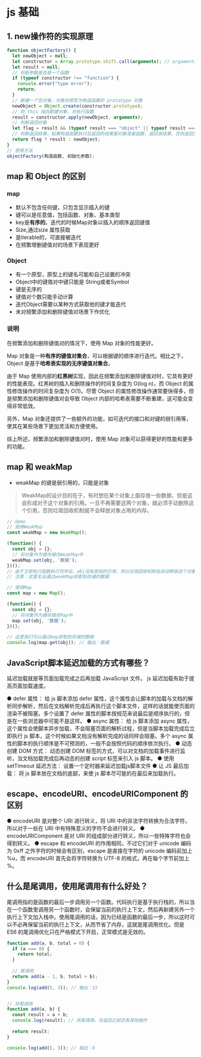 # js 基础

## 1. new操作符的实现原理

```javascript
function objectFactory() {
  let newObject = null;
  let constructor = Array.prototype.shift.call(arguments); // arguments是类数组，不能直接使用shift
  let result = null;
  // 判断参数是否是一个函数
  if (typeof constructor !== "function") {
    console.error("type error");
    return;
  }
  // 新建一个空对象，对象的原型为构造函数的 prototype 对象
  newObject = Object.create(constructor.prototype);
  // 将 this 指向新建对象，并执行函数
  result = constructor.apply(newObject, arguments);
  // 判断返回对象
  let flag = result && (typeof result === "object" || typeof result === "function");
  // 判断返回结果，如果构造函数执行后返回的结果是对象或者函数，返回该结果，否则返回空对象
  return flag ? result : newObject;
}
// 使用方法
objectFactory(构造函数, 初始化参数); 
```

## map 和 Object 的区别

### map

+ 默认不包含任何键，只包含显示插入的键
+ 键可以是任意值，包括函数、对象、基本类型
+ key是**有序的**。迭代的时候Map对象以插入的顺序返回键值
+ Size,通过size 属性获取
+ 是iterable的，可直接被迭代
+ 在频繁增删键值对的场景下表现更好
  
### Object

+ 有一个原型，原型上的键名可能和自己设置的冲突
+ Object中的键值对中键只能是 String或者Symbol
+ 键是无序的
+ 键值对个数只能手动计算
+ 迭代Object需要以某种方式获取他的键才能迭代
+ 未对频繁添加和删除键值对场景下作优化

### 说明

在频繁添加和删除键值对的情况下，使用 Map 对象的性能更好。

Map 对象是一种**有序的键值对集合**，可以根据键的顺序进行迭代。相比之下，Object 是基于**哈希表实现的无序键值对集合**。

由于 Map 使用内部的**红黑树**实现，因此在频繁添加和删除键值对时，它具有更好的性能表现。红黑树的插入和删除操作的时间复杂度为 O(log n)，而 Object 的属性修改操作的时间复杂度为 O(1)。尽管 Object 的属性修改操作通常要快得多，但是频繁添加和删除键值对会导致 Object 内部的哈希表需要不断重建，这可能会变得非常低效。

另外，Map 对象还提供了一些额外的功能，如可迭代的接口和对键的弱引用等，使其在某些场景下更加灵活和方便使用。

综上所述，频繁添加和删除键值对时，使用 Map 对象可以获得更好的性能和更多的功能。

## map 和 weakMap

+ weakMap 的键是弱引用的，只能是对象

> WeakMap的设计目的在于，有时想在某个对象上面存放一些数据，但是这会形成对于这个对象的引用。一旦不再需要这两个对象，就必须手动删除这个引用，否则垃圾回收机制就不会释放对象占用的内存。

```javascript
// demo
// 使用WeakMap
const weakMap = new WeakMap();

(function() {
  const obj = {};
  // 将对象作为键存储在WeakMap中
  weakMap.set(obj, '数据');
})();
// 由于立即执行函数执行完毕后，obj没有其他的引用，所以垃圾回收机制会自动释放这个对象，同时也会自动清除WeakMap中对应的值。
// 注意：这里无法通过weakMap获取到存储的数据

// 使用Map
const map = new Map();

(function() {
  const obj = {};
  // 将对象作为键存储在Map中
  map.set(obj, '数据');
})();

// 这里我们可以通过map获取到存储的数据
console.log(map.get(obj)); // 输出：数据
```

## JavaScript脚本延迟加载的方式有哪些？

延迟加载就是等页面加载完成之后再加载 JavaScript 文件。 js 延迟加载有助于提高页面加载速度。

● defer 属性： 给 js 脚本添加 defer 属性，这个属性会让脚本的加载与文档的解析同步解析，然后在文档解析完成后再执行这个脚本文件，这样的话就能使页面的渲染不被阻塞。多个设置了 defer 属性的脚本按规范来说最后是顺序执行的，但是在一些浏览器中可能不是这样。
● async 属性： 给 js 脚本添加 async 属性，这个属性会使脚本异步加载，不会阻塞页面的解析过程，但是当脚本加载完成后立即执行 js 脚本，这个时候如果文档没有解析完成的话同样会阻塞。多个 async 属性的脚本的执行顺序是不可预测的，一般不会按照代码的顺序依次执行。
● 动态创建 DOM 方式： 动态创建 DOM 标签的方式，可以对文档的加载事件进行监听，当文档加载完成后再动态的创建 script 标签来引入 js 脚本。
● 使用 setTimeout 延迟方法： 设置一个定时器来延迟加载js脚本文件
● 让 JS 最后加载： 将 js 脚本放在文档的底部，来使 js 脚本尽可能的在最后来加载执行。

## escape、encodeURI、encodeURIComponent 的区别

● encodeURI 是对整个 URI 进行转义，将 URI 中的非法字符转换为合法字符，所以对于一些在 URI 中有特殊意义的字符不会进行转义。
● encodeURIComponent 是对 URI 的组成部分进行转义，所以一些特殊字符也会得到转义。
● escape 和 encodeURI 的作用相同，不过它们对于 unicode 编码为 0xff 之外字符的时候会有区别，escape 是直接在字符的 unicode 编码前加上 %u，而 encodeURI 首先会将字符转换为 UTF-8 的格式，再在每个字节前加上 %。


## 什么是尾调用，使用尾调用有什么好处？

尾调用指的是函数的最后一步调用另一个函数。代码执行是基于执行栈的，所以当在一个函数里调用另一个函数时，会保留当前的执行上下文，然后再新建另外一个执行上下文加入栈中。使用尾调用的话，因为已经是函数的最后一步，所以这时可以不必再保留当前的执行上下文，从而节省了内存，这就是尾调用优化。但是 ES6 的尾调用优化只在严格模式下开启，正常模式是无效的。

```js
function add(a, b, total = 0) {
  if (a === 0) {
    return total;
  }
  
  // 尾调用
  return add(a - 1, b, total + b);
}
console.log(add(5, 3)); // 输出：15


// 非尾调用
function add(a, b) {
  const result = a + b;
  console.log(result); // 非尾调用，在返回之前还有其他操作
  
  return result;
}

console.log(add(5, 3)); // 输出：8
```

